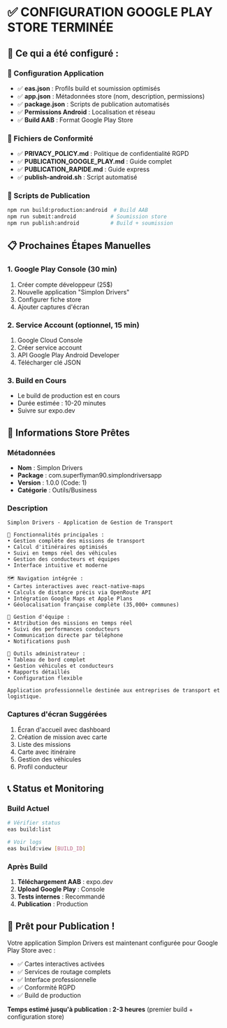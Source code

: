 # ✅ CONFIGURATION GOOGLE PLAY STORE TERMINÉE

## 🎯 Ce qui a été configuré :

### 📱 Configuration Application
- ✅ **eas.json** : Profils build et soumission optimisés
- ✅ **app.json** : Métadonnées store (nom, description, permissions)
- ✅ **package.json** : Scripts de publication automatisés
- ✅ **Permissions Android** : Localisation et réseau
- ✅ **Build AAB** : Format Google Play Store

### 🔑 Fichiers de Conformité
- ✅ **PRIVACY_POLICY.md** : Politique de confidentialité RGPD
- ✅ **PUBLICATION_GOOGLE_PLAY.md** : Guide complet
- ✅ **PUBLICATION_RAPIDE.md** : Guide express
- ✅ **publish-android.sh** : Script automatisé

### 🚀 Scripts de Publication
```bash
npm run build:production:android  # Build AAB
npm run submit:android           # Soumission store
npm run publish:android          # Build + soumission
```

## 📋 Prochaines Étapes Manuelles

### 1. Google Play Console (30 min)
1. Créer compte développeur (25$)
2. Nouvelle application "Simplon Drivers"
3. Configurer fiche store
4. Ajouter captures d'écran

### 2. Service Account (optionnel, 15 min)
1. Google Cloud Console
2. Créer service account
3. API Google Play Android Developer
4. Télécharger clé JSON

### 3. Build en Cours
- Le build de production est en cours
- Durée estimée : 10-20 minutes
- Suivre sur expo.dev

## 🎯 Informations Store Prêtes

### Métadonnées
- **Nom** : Simplon Drivers
- **Package** : com.superflyman90.simplondriversapp
- **Version** : 1.0.0 (Code: 1)
- **Catégorie** : Outils/Business

### Description
```
Simplon Drivers - Application de Gestion de Transport

🚛 Fonctionnalités principales :
• Gestion complète des missions de transport
• Calcul d'itinéraires optimisés
• Suivi en temps réel des véhicules
• Gestion des conducteurs et équipes
• Interface intuitive et moderne

🗺️ Navigation intégrée :
• Cartes interactives avec react-native-maps
• Calculs de distance précis via OpenRoute API
• Intégration Google Maps et Apple Plans
• Géolocalisation française complète (35,000+ communes)

👥 Gestion d'équipe :
• Attribution des missions en temps réel
• Suivi des performances conducteurs
• Communication directe par téléphone
• Notifications push

🔧 Outils administrateur :
• Tableau de bord complet
• Gestion véhicules et conducteurs
• Rapports détaillés
• Configuration flexible

Application professionnelle destinée aux entreprises de transport et logistique.
```

### Captures d'écran Suggérées
1. Écran d'accueil avec dashboard
2. Création de mission avec carte
3. Liste des missions
4. Carte avec itinéraire
5. Gestion des véhicules
6. Profil conducteur

## 📞 Status et Monitoring

### Build Actuel
```bash
# Vérifier status
eas build:list

# Voir logs
eas build:view [BUILD_ID]
```

### Après Build
1. **Téléchargement AAB** : expo.dev
2. **Upload Google Play** : Console
3. **Tests internes** : Recommandé
4. **Publication** : Production

## 🎉 Prêt pour Publication !

Votre application Simplon Drivers est maintenant configurée pour Google Play Store avec :
- ✅ Cartes interactives activées
- ✅ Services de routage complets
- ✅ Interface professionnelle
- ✅ Conformité RGPD
- ✅ Build de production

**Temps estimé jusqu'à publication : 2-3 heures** (premier build + configuration store)
